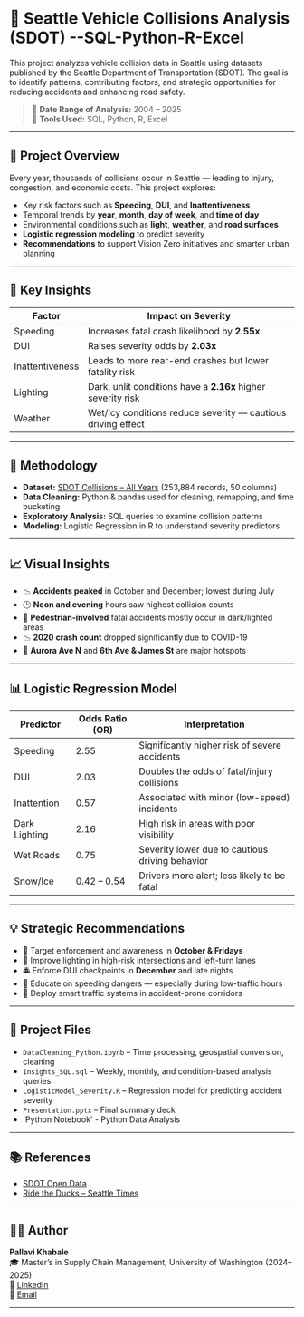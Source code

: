 # 🚗 Seattle Vehicle Collisions Analysis (SDOT) --SQL-Python-R-Excel

This project analyzes vehicle collision data in Seattle using datasets published by the Seattle Department of Transportation (SDOT). The goal is to identify patterns, contributing factors, and strategic opportunities for reducing accidents and enhancing road safety.
  
> 📅 **Date Range of Analysis:** 2004 – 2025  
> 📁 **Tools Used:** SQL, Python, R, Excel

---

## 📌 Project Overview

Every year, thousands of collisions occur in Seattle — leading to injury, congestion, and economic costs. This project explores:
- Key risk factors such as **Speeding**, **DUI**, and **Inattentiveness**
- Temporal trends by **year**, **month**, **day of week**, and **time of day**
- Environmental conditions such as **light**, **weather**, and **road surfaces**
- **Logistic regression modeling** to predict severity
- **Recommendations** to support Vision Zero initiatives and smarter urban planning

---

## 🧠 Key Insights

| Factor           | Impact on Severity                                          |
|------------------|--------------------------------------------------------------|
| Speeding         | Increases fatal crash likelihood by **2.55x**               |
| DUI              | Raises severity odds by **2.03x**                           |
| Inattentiveness  | Leads to more rear-end crashes but lower fatality risk     |
| Lighting         | Dark, unlit conditions have a **2.16x** higher severity risk |
| Weather          | Wet/Icy conditions reduce severity — cautious driving effect|

---

## 🧪 Methodology

- **Dataset:** [SDOT Collisions – All Years](https://data.seattle.gov/dataset/SDOT-Collisions-All-Years/qdnv-25h8) (253,884 records, 50 columns)
- **Data Cleaning:** Python & pandas used for cleaning, remapping, and time bucketing
- **Exploratory Analysis:** SQL queries to examine collision patterns
- **Modeling:** Logistic Regression in R to understand severity predictors

---

## 📈 Visual Insights

- 📉 **Accidents peaked** in October and December; lowest during July
- 🕒 **Noon and evening** hours saw highest collision counts
- 🧍 **Pedestrian-involved** fatal accidents mostly occur in dark/lighted areas
- 📉 **2020 crash count** dropped significantly due to COVID-19
- 🚦 **Aurora Ave N** and **6th Ave & James St** are major hotspots

---

## 📊 Logistic Regression Model

| Predictor        | Odds Ratio (OR) | Interpretation                                   |
|------------------|------------------|--------------------------------------------------|
| Speeding         | 2.55             | Significantly higher risk of severe accidents    |
| DUI              | 2.03             | Doubles the odds of fatal/injury collisions      |
| Inattention      | 0.57             | Associated with minor (low-speed) incidents      |
| Dark Lighting    | 2.16             | High risk in areas with poor visibility          |
| Wet Roads        | 0.75             | Severity lower due to cautious driving behavior  |
| Snow/Ice         | 0.42 – 0.54      | Drivers more alert; less likely to be fatal      |

---

## 💡 Strategic Recommendations

- 🚧 Target enforcement and awareness in **October & Fridays**
- 🚦 Improve lighting in high-risk intersections and left-turn lanes
- 🚔 Enforce DUI checkpoints in **December** and late nights
- 🧠 Educate on speeding dangers — especially during low-traffic hours
- 📍 Deploy smart traffic systems in accident-prone corridors

---

## 📁 Project Files

- `DataCleaning_Python.ipynb` – Time processing, geospatial conversion, cleaning
- `Insights_SQL.sql` – Weekly, monthly, and condition-based analysis queries
- `LogisticModel_Severity.R` – Regression model for predicting accident severity
- `Presentation.pptx` – Final summary deck
- 'Python Notebook' - Python Data Analysis

---

## 📚 References

- [SDOT Open Data](https://data.seattle.gov/dataset/SDOT-Collisions-All-Years/qdnv-25h8)  
- [Ride the Ducks – Seattle Times](https://www.seattletimes.com/seattle-news/ride-the-ducks-vehicle-collides-with-bus-on-aurora-bridge/)  

---

## 👩‍💻 Author

**Pallavi Khabale**  
🎓 Master’s in Supply Chain Management, University of Washington (2024–2025)  
🔗 [LinkedIn](https://www.linkedin.com/in/pallavi-khabale)  
📧 [Email](mailto:pallavikhabale@gmail.com)

---
